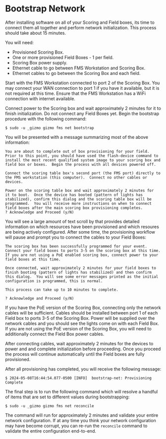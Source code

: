 # Bootstrap Network

After installing software on all of your Scoring and Field boxes, its
time to connect them all together and perform network initialization.
This process should take about 15 minutes.

You will need:

  * Provisioned Scoring Box.
  * One or more provisioned Field Boxes - 1 per field.
  * Scoring Box power supply.
  * Ethernet cable to go between FMS Workstation and Scoring Box.
  * Ethernet cables to go between the Scoring Box and each field.

Start with the FMS Workstation connected to port 2 of the Scoring Box.
You may connect your WAN connection to port 1 if you have it
available, but it is not required at this time.  Ensure that the FMS
Workstation has a WiFi connection with internet available.

Connect power to the Scoring box and wait approximately 2 minutes for
it to finish initialization.  Do not connect any Field Boxes yet.
Begin the bootstrap procedure with the following command:

```
$ sudo -u _gizmo gizmo fms net bootstrap
```

You will be presented with a message summarizing most of the above
information:

```
You are about to complete out of box provisioning for your field.
Prior to this point, you should have used the flash-device command to
install the most recent qualified system image to your scoring box and
field box or boxes.  Begin the process with all devices powered off.

Connect the scoring table box's second port (the FMS port) directly to
the FMS workstation (this computer).  Connect no other cables or
devices.

Power on the scoring table box and wait approximately 2 minutes for
it to boot.  Once the device has booted (pattern of lights has
stabilized), confirm this dialog and the scoring table box will be
programmed.  You will receive more instructions on when to connect
field boxes after the main scoring box provisioning completes.
? Acknowledge and Proceed (y/N)
```

You will see a large amount of text scroll by that provides detailed
information on which resources have been provisioned and which
resoures are being actively configured.  After some time, the
provisioning workflow will pause and prompt you to connect the cables
to your Field Boxes:

```
The scoring box has been successfully programmed for your event.
Connect your field boxes to ports 3-5 on the scoring box at this time.
If you are not using a PoE enabled scoring box, connect power to your
field boxes at this time.

Once connected, wait approximately 2 minutes for your field boxes to
finish booting (pattern of lights has stabilized) and then confirm
this dialog.  You will see some error messages printed as the initial
configuration is programmed, this is normal.

This process can take up to 10 minutes to complete.

? Acknowledge and Proceed (y/N)
```

If you have the PoE version of the Scoring Box, connecting only the
network cables will be sufficient.  Cables should be installed between
port 1 of each Field box to ports 3-5 of the Scoring Box.  Power will
be supplied over the network cables and you should see the lights come
on with each Field Box.  If you are not using the PoE version of the
Scoring Box, you will need to additionally connect the Field Box power
cables.

After connecting cables, wait approximately 2 minutes for the devices
to power and and complete initialization before proceeding.  Once you
proceed the process will continue automatically until the Field boxes
are fully provisioned.

After all provisioning has completed, you will receive the following
message:

```
$ 2024-05-08T16:44:54.077-0500 [INFO]  bootstrap-net: Provisioning Complete
```

The final step is to run the following command which will resolve a
handful of items that are set to different values during
bootstrapping:

```
$ sudo -u _gizmo gizmo fms net reconcile
```

The command will run for approximately 2 minutes and validate your
entire network configuration.  If at any time you think your network
configuration may have become corrupt, you can re-run the `reconcile`
command to validate the entire configuration end-to-end.
